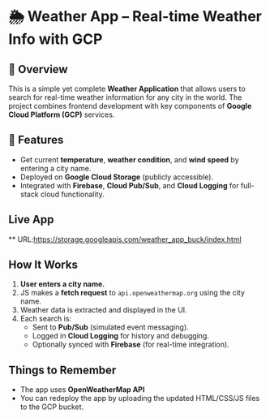 # 🌦️ Weather App – Real-time Weather Info with GCP

## 🧠 Overview

This is a simple yet complete **Weather Application** that allows users to search for real-time weather information for any city in the world. The project combines frontend development with key components of **Google Cloud Platform (GCP)** services.

## 📌 Features

- Get current **temperature**, **weather condition**, and **wind speed** by entering a city name.
- Deployed on **Google Cloud Storage** (publicly accessible).
- Integrated with **Firebase**, **Cloud Pub/Sub**, and **Cloud Logging** for full-stack cloud functionality.
## Live App

** URL:https://storage.googleapis.com/weather_app_buck/index.html
## How It Works

1. **User enters a city name.**
2. JS makes a **fetch request** to `api.openweathermap.org` using the city name.
3. Weather data is extracted and displayed in the UI.
4. Each search is:
   - Sent to **Pub/Sub** (simulated event messaging).
   - Logged in **Cloud Logging** for history and debugging.
   - Optionally synced with **Firebase** (for real-time integration).
## Things to Remember

- The app uses **OpenWeatherMap API**
- You can redeploy the app by uploading the updated HTML/CSS/JS files to the GCP bucket.
